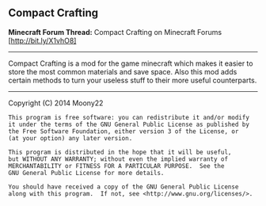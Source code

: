 ## Compact Crafting

**Minecraft Forum Thread:** Compact Crafting on Minecraft Forums [http://bit.ly/X1vhO8]

***
Compact Crafting is a mod for the game minecraft which makes it easier to store the most common materials and save space. Also this mod adds certain methods to turn your useless stuff to their more useful counterparts.
***

 Copyright (C) 2014  Moony22

    This program is free software: you can redistribute it and/or modify
    it under the terms of the GNU General Public License as published by
    the Free Software Foundation, either version 3 of the License, or
    (at your option) any later version.

    This program is distributed in the hope that it will be useful,
    but WITHOUT ANY WARRANTY; without even the implied warranty of
    MERCHANTABILITY or FITNESS FOR A PARTICULAR PURPOSE.  See the
    GNU General Public License for more details.

    You should have received a copy of the GNU General Public License
    along with this program.  If not, see <http://www.gnu.org/licenses/>.
